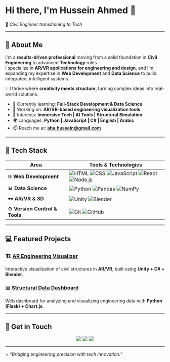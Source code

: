 # Hi there, I'm **Hussein Ahmed** 👋  
🎯 *Civil Engineer transitioning to Tech*  

---

## 🚀 About Me  

I'm a **results-driven professional** moving from a solid foundation in **Civil Engineering** to advanced **Technology** roles.  
I specialize in **AR/VR applications for engineering and design**, and I’m expanding my expertise in **Web Development** and **Data Science** to build integrated, intelligent systems.  

💡 I thrive where **creativity meets structure**, turning complex ideas into real-world solutions.  

- 🌱 Currently learning: **Full-Stack Development & Data Science**  
- 🔭 Working on: **AR/VR-based engineering visualization tools**  
- 🧠 Interests: **Immersive Tech | AI Tools | Structural Simulation**  
- 🌍 Languages: **Python | JavaScript | C# | English | Arabic**  
- 📫 Reach me at: **[aha.hussein@gmail.com](mailto:aha.hussein@gmail.com)**  

---

## 🧠 Tech Stack  

| Area | Tools & Technologies |
|------|-----------------------|
| 🌐 **Web Development** | ![HTML](https://img.shields.io/badge/-HTML-E34F26?style=flat&logo=html5&logoColor=white) ![CSS](https://img.shields.io/badge/-CSS-1572B6?style=flat&logo=css3&logoColor=white) ![JavaScript](https://img.shields.io/badge/-JavaScript-F7DF1E?style=flat&logo=javascript&logoColor=black) ![React](https://img.shields.io/badge/-React-61DAFB?style=flat&logo=react&logoColor=black) ![Node.js](https://img.shields.io/badge/-Node.js-339933?style=flat&logo=node.js&logoColor=white) |
| 📊 **Data Science** | ![Python](https://img.shields.io/badge/-Python-3776AB?style=flat&logo=python&logoColor=white) ![Pandas](https://img.shields.io/badge/-Pandas-150458?style=flat&logo=pandas&logoColor=white) ![NumPy](https://img.shields.io/badge/-NumPy-013243?style=flat&logo=numpy&logoColor=white) |
| 🕶️ **AR/VR & 3D** | ![Unity](https://img.shields.io/badge/-Unity-000000?style=flat&logo=unity&logoColor=white) ![Blender](https://img.shields.io/badge/-Blender-F5792A?style=flat&logo=blender&logoColor=white) |
| ⚙️ **Version Control & Tools** | ![Git](https://img.shields.io/badge/-Git-F05032?style=flat&logo=git&logoColor=white) ![GitHub](https://img.shields.io/badge/-GitHub-181717?style=flat&logo=github&logoColor=white) |

---

## 💻 Featured Projects  

### 🏗️ [AR Engineering Visualizer](#)
Interactive visualization of civil structures in **AR/VR**, built using **Unity + C# + Blender**.

### 📊 [Structural Data Dashboard](#)
Web dashboard for analyzing and visualizing engineering data with **Python (Flask) + Chart.js**.

---

## 🤝 Get in Touch  

<p align="center">
  <a href="https://www.linkedin.com/in/husseinahmedabdelaziz/" target="_blank"><img src="https://img.shields.io/badge/-LinkedIn-0077B5?style=flat&logo=linkedin&logoColor=white"/></a>
  <a href="https://x.com/Huss_IslamEagle" target="_blank"><img src="https://img.shields.io/badge/-Twitter-1DA1F2?style=flat&logo=twitter&logoColor=white"/></a>
  <a href="mailto:aha.hussein@gmail.com"><img src="https://img.shields.io/badge/-Email-D14836?style=flat&logo=gmail&logoColor=white"/></a>
</p>

---

⭐ *“Bridging engineering precision with tech innovation.”*
